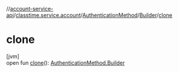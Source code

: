 //[account-service-api](../../../../index.md)/[classtime.service.account](../../index.md)/[AuthenticationMethod](../index.md)/[Builder](index.md)/[clone](clone.md)

# clone

[jvm]\
open fun [clone](clone.md)(): [AuthenticationMethod.Builder](index.md)

